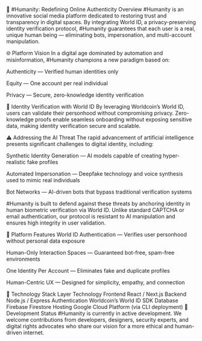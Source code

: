 🧬 #Humanity: Redefining Online Authenticity
Overview
#Humanity is an innovative social media platform dedicated to restoring trust and transparency in digital spaces. By integrating World ID, a privacy-preserving identity verification protocol, #Humanity guarantees that each user is a real, unique human being — eliminating bots, impersonation, and multi-account manipulation.

🌐 Platform Vision
In a digital age dominated by automation and misinformation, #Humanity champions a new paradigm based on:

Authenticity — Verified human identities only

Equity — One account per real individual

Privacy — Secure, zero-knowledge identity verification

🔐 Identity Verification with World ID
By leveraging Worldcoin’s World ID, users can validate their personhood without compromising privacy. Zero-knowledge proofs enable seamless onboarding without exposing sensitive data, making identity verification secure and scalable.

⚠️ Addressing the AI Threat
The rapid advancement of artificial intelligence presents significant challenges to digital identity, including:

Synthetic Identity Generation — AI models capable of creating hyper-realistic fake profiles

Automated Impersonation — Deepfake technology and voice synthesis used to mimic real individuals

Bot Networks — AI-driven bots that bypass traditional verification systems

#Humanity is built to defend against these threats by anchoring identity in human biometric verification via World ID. Unlike standard CAPTCHA or email authentication, our protocol is resistant to AI manipulation and ensures high integrity in user validation.

🚀 Platform Features
World ID Authentication — Verifies user personhood without personal data exposure

Human-Only Interaction Spaces — Guaranteed bot-free, spam-free environments

One Identity Per Account — Eliminates fake and duplicate profiles

Human-Centric UX — Designed for simplicity, empathy, and connection

🧰 Technology Stack
Layer	Technology
Frontend	React / Next.js
Backend	Node.js / Express
Authentication	Worldcoin’s World ID SDK
Database	Firebase Firestore
Hosting	Google Cloud Platform (via CLI deployment)
🔧 Development Status
#Humanity is currently in active development. We welcome contributions from developers, designers, security experts, and digital rights advocates who share our vision for a more ethical and human-driven internet.

